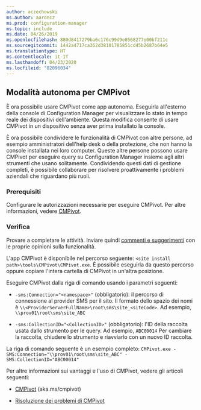 ```yaml
---
author: aczechowski
ms.author: aaroncz
ms.prod: configuration-manager
ms.topic: include
ms.date: 04/26/2019
ms.openlocfilehash: 880d8417279ba6c176c99d9e0568277e00bf211c
ms.sourcegitcommit: 1442a4717ca362d38101785851cd45b2687b64e5
ms.translationtype: HT
ms.contentlocale: it-IT
ms.lasthandoff: 04/23/2020
ms.locfileid: "82096034"
---
```

## <a name="cmpivot-standalone"></a><a name="bkmk_cmpivot"></a> Modalità autonoma per CMPivot
<!--3555890-->

È ora possibile usare CMPivot come app autonoma. Eseguirla all'esterno della console di Configuration Manager per visualizzare lo stato in tempo reale dei dispositivi dell'ambiente. Questa modifica consente di usare CMPivot in un dispositivo senza aver prima installato la console.

È ora possibile condividere le funzionalità di CMPivot con altre persone, ad esempio amministratori dell'help desk o della protezione, che non hanno la console installata nei loro computer. Queste altre persone possono usare CMPivot per eseguire query su Configuration Manager insieme agli altri strumenti che usano solitamente. Condividendo questi dati di gestione completi, è possibile collaborare per risolvere proattivamente i problemi aziendali che riguardano più ruoli.

### <a name="prerequisites"></a>Prerequisiti

Configurare le autorizzazioni necessarie per eseguire CMPivot. Per altre informazioni, vedere [CMPivot](../../../../servers/manage/cmpivot.md#prerequisites).

### <a name="try-it-out"></a>Verifica

Provare a completare le attività. Inviare quindi [commenti e suggerimenti](../../../../understand/find-help.md#product-feedback) con le proprie opinioni sulla funzionalità.

L'app CMPivot è disponibile nel percorso seguente: `<site install path>\tools\CMPivot\CMPivot.exe`. È possibile eseguirla da questo percorso oppure copiare l'intera cartella di CMPivot in un'altra posizione.

Eseguire CMPivot dalla riga di comando usando i parametri seguenti:

- `-sms:Connection="<namespace>"` (obbligatorio): il percorso di connessione al provider SMS per il sito. Il formato dello spazio dei nomi è `\\<ProviderServerFullName>\root\sms\site_<siteCode>`. Ad esempio, `\\prov01\root\sms\site_ABC`

- `-sms:CollectionID="<CollectionID>"` (obbligatorio): l'ID della raccolta usata dallo strumento per le query. Ad esempio, `ABC00014` Per cambiare la raccolta, chiudere lo strumento e riavviarlo con un nuovo ID raccolta.

<!-- 
- `-SMS:ConnectionType=WQL` (optional): By default, the tool connects using OData, and automatically falls back to WQL if needed. You can use this parameter to force it to use a WQL connection. 
 -->

La riga di comando seguente è un esempio completo: `CMPivot.exe -SMS:Connection="\\prov01\root\sms\site_ABC" -SMS:CollectionID="ABC00014"`

Per altre informazioni sui vantaggi e l'uso di CMPivot, vedere gli articoli seguenti:

- [CMPivot](../../../../servers/manage/cmpivot.md) (aka.ms/cmpivot) 

- [Risoluzione dei problemi di CMPivot](../../../../servers/manage/cmpivot-tsg.md)  
